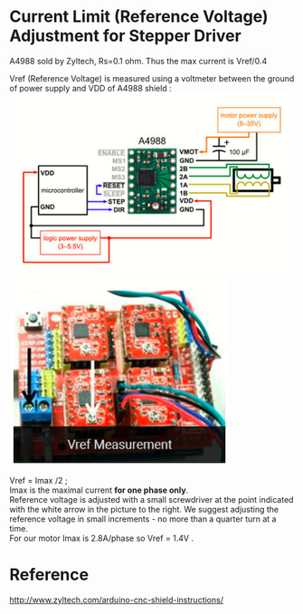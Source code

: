 # Current Limit (Reference Voltage) Adjustment for Stepper Driver
A4988 sold by Zyltech, Rs=0.1 ohm. Thus the max current is Vref/0.4

Vref (Reference Voltage) is measured using a voltmeter between the ground of power supply and VDD of A4988 shield :
![measure](https://github.com/ghostlof/GRBL-motor/blob/master/Images/A4988.PNG)  
![measure 2](https://github.com/ghostlof/GRBL-motor/blob/master/Images/Vref.PNG)  

Vref = Imax /2 ;  
Imax is the maximal current __for one phase only__.  
Reference voltage is adjusted with a small screwdriver at the point indicated with the white arrow in the picture to the right. We suggest adjusting the reference voltage in small increments - no more than a quarter turn at a time.  
For our motor Imax is 2.8A/phase so Vref = 1.4V .  

# Reference
http://www.zyltech.com/arduino-cnc-shield-instructions/
